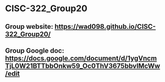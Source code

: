 # CISC-322_Group20
## Group website: https://wad098.github.io/CISC-322_Group20/
## Group Google doc: https://docs.google.com/document/d/1ygVncmTjL0W21BTTbbOnkw59_Oc0ThV3675bbvIMcWw/edit
